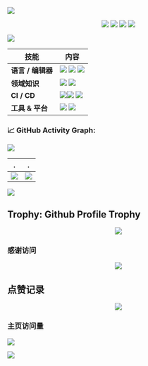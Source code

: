 ![](https://img1.imgtp.com/2023/09/09/uG1yOBPf.svg)

<!--   my-icons -->
<p align="center">
	<img src="https://img.shields.io/badge/status-updating-brightgreen.svg" />
	<img src="https://img.shields.io/github/contributors/sanxun8/sanxun8?color=blue" />
	<img src="https://img.shields.io/github/stars/sanxun8/sanxun8.svg?logo=github" />
	<img src="https://img.shields.io/github/forks/sanxun8/sanxun8.svg?color=blue&logo=github" />
</p>



<!--   my-ticker -->    
![](https://readme-typing-svg.herokuapp.com?color=%2336BCF7&center=true&vCenter=true&width=600&lines=你好啊+👋+我是三旬;+欢迎来到我的主页!;超过3年的开发经验;)

<!--   my-skils -->

| 技能                                        | 内容
|-------------------------------------------------|-------------------------------------------------
| **语言 / 编辑器**                              | ![](https://img.shields.io/badge/-nodejs-3776AB?style=flat&logo=nodedotjs&logoColor=white) ![](https://img.shields.io/badge/javascript-3776AB?style=flat&logo=javascript&logoColor=white) ![](https://img.shields.io/badge/vscode-3776AB?style=flat&logo=visualstudiocode&logoColor=white)   
| **领域知识**                           | ![](https://img.shields.io/badge/web开发-FF6600?style=flat&logoColor=white) ![](https://img.shields.io/badge/小程序开发-FF6600?style=flat&logoColor=white)
| **CI / CD**                                     | ![](https://img.shields.io/badge/-Markdown-2088FF?style=flat&logo=Markdown&logoColor=white)![](https://img.shields.io/badge/-Github%20-2088FF?style=flat&logo=Github&logoColor=white) ![](https://img.shields.io/badge/-Git%20-2088FF?style=flat&logo=Git&logoColor=white)
| **工具 & 平台**                            | ![](https://img.shields.io/badge/HTML5-E34F26?style=for-the-badge&logo=html5&logoColor=white) ![](https://img.shields.io/badge/CSS3-1572B6?style=for-the-badge&logo=css3&logoColor=white)

<!--   GitHub stats graph -->
### 📈 GitHub Activity Graph:
![](https://github-readme-activity-graph.vercel.app/graph?username=sanxun8&bg_color=fff&hide_title=true)

| .                                                      | .
|--------------------------------------|----------------------------------------------------------|
| ![](https://github-readme-stats.vercel.app/api?username=sanxun8&show_icons=true&theme=radical&include_all_commits=true) | ![](https://github-readme-stats.vercel.app/api/top-langs/?username=sanxun8&theme=radical&layout=compact) 

![](https://github-readme-streak-stats.herokuapp.com/?user=sanxun8)

<!-- **📫 How to Reach me:** -->

## Trophy: Github Profile Trophy

<p align="center"> 
	<img src="https://github-profile-trophy.vercel.app/?username=sanxun8" />
</p>

### 感谢访问

<p align="center"> 
	<img src="https://profile-counter.glitch.me/sanxun8/count.svg" />
</p>

## 点赞记录
<p align="center">
	<img src="https://api.star-history.com/svg?repos=sanxun8/sanxun8&type=Date" />
</p>

### 主页访问量

![](https://moe-counter.glitch.me/get/@:sanxun8)

![](https://img1.imgtp.com/2023/09/09/Kj5XGAkU.svg)